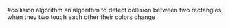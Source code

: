 #collision algorithm
an algorithm to detect collision between two rectangles
when they two touch each other their colors change
